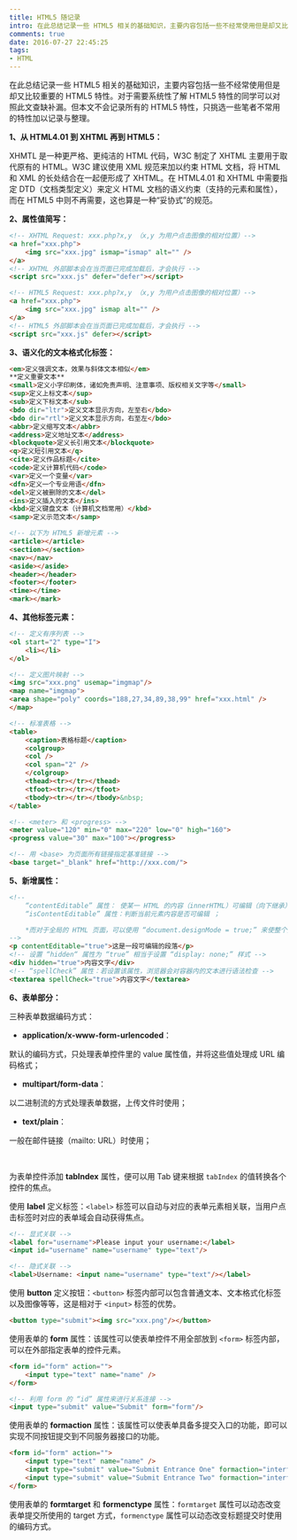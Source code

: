 ```yaml
---
title: HTML5 随记录
intro: 在此总结记录一些 HTML5 相关的基础知识，主要内容包括一些不经常使用但是却又比较重要的 HTML5 特性。对于需要系统性了解 HTML5 特性的同学可以对照此文查缺补漏。但本文不会记录所有的 HTML5 特性，只挑选一些笔者不常用的特性加以记录与整理。
comments: true
date: 2016-07-27 22:45:25
tags:
- HTML
---
```


在此总结记录一些 HTML5 相关的基础知识，主要内容包括一些不经常使用但是却又比较重要的 HTML5 特性。对于需要系统性了解 HTML5 特性的同学可以对照此文查缺补漏。但本文不会记录所有的 HTML5 特性，只挑选一些笔者不常用的特性加以记录与整理。

**1、从 HTML4.01 到 XHTML 再到 HTML5：**

XHMTL 是一种更严格、更纯洁的 HTML 代码，W3C 制定了 XHTML 主要用于取代原有的 HTML。W3C 建议使用 XML 规范来加以约束 HTML 文档，将 HTML 和 XML 的长处结合在一起便形成了 XHTML。在 HTML4.01 和 XHTML 中需要指定 DTD（文档类型定义）来定义 HTML 文档的语义约束（支持的元素和属性），而在 HTML5 中则不再需要，这也算是一种“妥协式”的规范。

**2、属性值简写：**


```html
<!-- XHTML Request: xxx.php?x,y （x,y 为用户点击图像的相对位置）-->
<a href="xxx.php">
    <img src="xxx.jpg" ismap="ismap" alt="" />
</a>
<!-- XHTML 外部脚本会在当页面已完成加载后，才会执行 -->
<script src="xxx.js" defer="defer"></script>

<!-- HTML5 Request: xxx.php?x,y （x,y 为用户点击图像的相对位置）-->
<a href="xxx.php">
    <img src="xxx.jpg" ismap alt="" />
</a>
<!-- HTML5 外部脚本会在当页面已完成加载后，才会执行 -->
<script src="xxx.js" defer></script>
```

**3、语义化的文本格式化标签：**


```html
<em>定义强调文本，效果与斜体文本相似</em>
**定义重要文本**
<small>定义小字印刷体，诸如免责声明、注意事项、版权相关文字等</small>
<sup>定义上标文本</sup>
<sub>定义下标文本</sub>
<bdo dir="ltr">定义文本显示方向，左至右</bdo>
<bdo dir="rtl">定义文本显示方向，右至左</bdo>
<abbr>定义缩写文本</abbr>
<address>定义地址文本</address>
<blockquote>定义长引用文本</blockquote>
<q>定义短引用文本</q>
<cite>定义作品标题</cite>
<code>定义计算机代码</code>
<var>定义一个变量</var>
<dfn>定义一个专业用语</dfn>
<del>定义被删除的文本</del>
<ins>定义插入的文本</ins>
<kbd>定义键盘文本（计算机文档常用）</kbd>
<samp>定义示范文本</samp>

<!-- 以下为 HTML5 新增元素 -->
<article></article>
<section></section>
<nav></nav>
<aside></aside>
<header></header>
<footer></footer>
<time></time>
<mark></mark>
```


**4、其他标签元素：**


```html
<!-- 定义有序列表 -->
<ol start="2" type="I">
    <li></li>
</ol>

<!-- 定义图片映射 -->
<img src="xxx.png" usemap="imgmap"/>
<map name="imgmap">
<area shape="poly" coords="188,27,34,89,38,99" href="xxx.html" />
</map>

<!-- 标准表格 -->
<table>
    <caption>表格标题</caption>
    <colgroup>
    <col />
    <col span="2" />
    </colgroup>
    <thead><tr></tr></thead>
    <tfoot><tr></tr></tfoot>
    <tbody><tr></tr></tbody>&nbsp;   
</table>

<!-- <meter> 和 <progress> -->
<meter value="120" min="0" max="220" low="0" high="160">
<progress value="30" max="100"></progress>

<!-- 用 <base> 为页面所有链接指定基准链接 -->
<base target="_blank" href="http://xxx.com/">
```


**5、新增属性：**

```html
<!-- 
    “contentEditable” 属性： 使某一 HTML 的内容（innerHTML）可编辑（向下继承）；
    “isContentEditable” 属性：判断当前元素内容是否可编辑 ；

    *而对于全局的 HTML 页面，可以使用 “document.designMode = true;” 来使整个页面可编辑；
-->
<p contentEditable="true">这是一段可编辑的段落</p>
<!-- 设置 “hidden“ 属性为 “true” 相当于设置 “display: none;” 样式 -->
<div hidden="true">内容文字</div>
<!-- “spellCheck” 属性：若设置该属性，浏览器会对容器内的文本进行语法检查 -->
<textarea spellCheck="true">内容文字</textarea>
```

**6、表单部分：**

三种表单数据编码方式：

* **application/x-www-form-urlencoded**：

默认的编码方式，只处理表单控件里的 value 属性值，并将这些值处理成 URL 编码格式；

* **multipart/form-data**：

以二进制流的方式处理表单数据，上传文件时使用；

* **text/plain**：

一般在邮件链接（mailto: URL）时使用；

<br>

为表单控件添加 **tabIndex** 属性，便可以用 Tab 键来根据 `tabIndex` 的值转换各个控件的焦点。

使用 **label** 定义标签：`<label>` 标签可以自动与对应的表单元素相关联，当用户点击标签时对应的表单域会自动获得焦点。


```html
<!-- 显式关联 -->
<label for="username">Please input your username:</label>
<input id="username" name="username" type="text"/>

<!-- 隐式关联 -->
<label>Username: <input name="username" type="text"/></label>
```

使用 **button** 定义按钮：`<button>` 标签内部可以包含普通文本、文本格式化标签以及图像等等，这是相对于 `<input>` 标签的优势。


```html
<button type="submit"><img src="xxx.png"/></button>
```

使用表单的 **form** 属性：该属性可以使表单控件不用全部放到 `<form>` 标签内部，可以在外部指定表单的控件元素。


```html
<form id="form" action="">
    <input type="text" name="name" />
</form>

<!-- 利用 form 的 “id” 属性来进行关系连接 -->
<input type="submit" value="Submit" form="form"/>
```

使用表单的 **formaction** 属性：该属性可以使表单具备多提交入口的功能，即可以实现不同按钮提交到不同服务器接口的功能。


```html
<form id="form" action="">
    <input type="text" name="name" />
    <input type="submit" value="Submit Entrance One" formaction="interface_one" formmethod="get"/>
    <input type="submit" value="Submit Entrance Two" formaction="interface_two" formmethod="post"/>
</form>
```

使用表单的 **formtarget** 和 **formenctype** 属性：`formtarget` 属性可以动态改变表单提交所使用的 target 方式，`formenctype` 属性可以动态改变标题提交时使用的编码方式。
